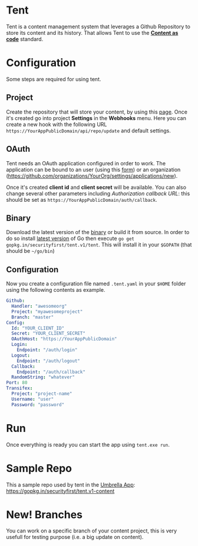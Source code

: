 # Tent

Tent is a content management system that leverages a Github Repository to store its content and its history.
That allows Tent to use the [**Content as code**](https://github.com/iilab/contentascode) standard.

# Configuration

Some steps are required for using tent.

## Project

Create the repository that will store your content, by using this [page](https://github.com/new). 
Once it's created go into project **Settings** in the **Webhooks** menu.
Here you can create a new hook with the following URL 
`https://YourAppPublicDomain/api/repo/update` and default settings.

## OAuth

Tent needs an OAuth application configured in order to work. 
The application can be bound to an user (using this [form](https://github.com/settings/applications/new))
or an organization (https://github.com/organizations/YourOrg/settings/applications/new).

Once it's created **client id** and **client secret** will be available. 
You can also change several other parameters including *Authorization callback URL*:
this should be set as `https://YourAppPublicDomain/auth/callback`.

## Binary

Download the latest version of the [binary](https://gopkg.in/securityfirst/tent.v1/releases/latest) or build it from source.
In order to do so install [latest version](https://golang.org/dl/) of Go 
then execute `go get gopkg.in/securityfirst/tent.v1/tent`.
This will install it in your `$GOPATH` (that should be `~/go/bin`)

## Configuration

Now you create a configuration file named `.tent.yaml` in your `$HOME` folder using the following contents as example.

```yaml
Github:
  Handler: "awesomeorg"
  Project: "myawesomeproject"
  Branch: "master"
Config:
  Id: "YOUR_CLIENT_ID"
  Secret: "YOUR_CLIENT_SECRET"
  OAuthHost: "https://YourAppPublicDomain"
  Login:
    Endpoint: "/auth/login"
  Logout:
    Endpoint: "/auth/logout"
  Callback:
    Endpoint: "/auth/callback"
  RandomString: "whatever"
Port: 80
Transifex:
  Project: "project-name"
  Username: "user"
  Password: "password"
```

# Run

Once everything is ready you can start the app using `tent.exe run`.

# Sample Repo

This a sample repo used by tent in the [Umbrella App](https://play.google.com/store/apps/details?id=org.secfirst.umbrella): https://gopkg.in/securityfirst/tent.v1-content

# New! Branches

You can work on a specific branch of your content project, this is very usefull for testing purpose (i.e. a big update on content).
